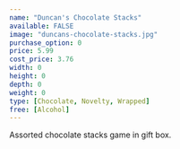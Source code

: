 ```yaml
---
name: "Duncan's Chocolate Stacks"
available: FALSE
image: "duncans-chocolate-stacks.jpg"
purchase_option: 0
price: 5.99
cost_price: 3.76
width: 0
height: 0
depth: 0
weight: 0
type: [Chocolate, Novelty, Wrapped]
free: [Alcohol]
---
```

Assorted chocolate stacks game in gift box.